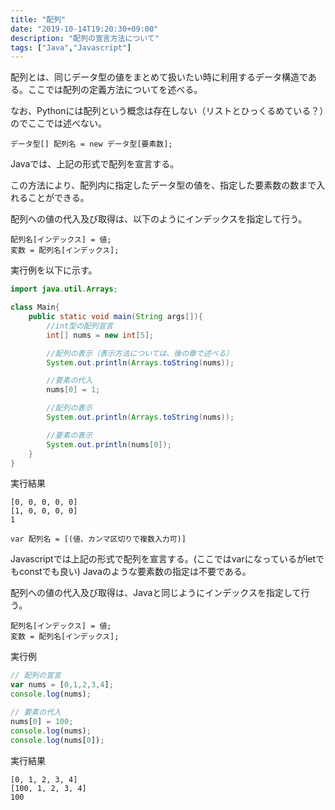 ```yaml
---
title: "配列"
date: "2019-10-14T19:20:30+09:00"
description: "配列の宣言方法について"
tags: ["Java","Javascript"]
---
```


配列とは、同じデータ型の値をまとめて扱いたい時に利用するデータ構造である。ここでは配列の定義方法についてを述べる。

なお、Pythonには配列という概念は存在しない（リストとひっくるめている？）のでここでは述べない。

<div class="note_content_by_programming_language" id="note_content_Java">

```
データ型[] 配列名 = new データ型[要素数];
```

Javaでは、上記の形式で配列を宣言する。

この方法により、配列内に指定したデータ型の値を、指定した要素数の数まで入れることができる。

配列への値の代入及び取得は、以下のようにインデックスを指定して行う。

```
配列名[インデックス] = 値;
変数 = 配列名[インデックス];
```

実行例を以下に示す。

```java
import java.util.Arrays;

class Main{
    public static void main(String args[]){
        //int型の配列宣言
        int[] nums = new int[5];

        //配列の表示（表示方法については、後の章で述べる）
        System.out.println(Arrays.toString(nums));

        //要素の代入
        nums[0] = 1;

        //配列の表示
        System.out.println(Arrays.toString(nums));

        //要素の表示
        System.out.println(nums[0]);
    }
}
```

実行結果

```
[0, 0, 0, 0, 0]
[1, 0, 0, 0, 0]
1
```

</div>
<div class="note_content_by_programming_language" id="note_content_Javascript">

```
var 配列名 = [(値、カンマ区切りで複数入力可)]
```

Javascriptでは上記の形式で配列を宣言する。(ここではvarになっているがletでもconstでも良い) Javaのような要素数の指定は不要である。

配列への値の代入及び取得は、Javaと同じようにインデックスを指定して行う。

```
配列名[インデックス] = 値;
変数 = 配列名[インデックス];
```

実行例

```javascript
// 配列の宣言
var nums = [0,1,2,3,4];
console.log(nums);

// 要素の代入
nums[0] = 100;
console.log(nums);
console.log(nums[0]);
```

実行結果

```
[0, 1, 2, 3, 4]
[100, 1, 2, 3, 4]
100
```

</div>


